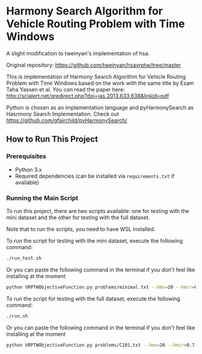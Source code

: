 # Harmony Search Algorithm for Vehicle Routing Problem with Time Windows

A slight modification to tweinyan's implementation of hsa.

Original repository: https://github.com/tweinyan/hsavrptw/tree/master

This is implementation of
Harmony Search Algorithm for Vehicle Routing Problem with Time Windows
based on the work with the same title by Esam Taha Yassen et al.
You can read the paper here:
http://scialert.net/qredirect.php?doi=jas.2013.633.638&linkid=pdf

Python is chosen as an implementation language
and pyHarmonySearch as Hasrmony Search Implementation.
Check out https://github.com/gfairchild/pyHarmonySearch/

## How to Run This Project

### Prerequisites

- Python 3.x
- Required dependencies (can be installed via `requirements.txt` if available)

### Running the Main Script

To run this project, there are two scripts available: one for testing with the mini dataset and the other for testing with the full dataset.

Note that to run the scripts, you need to have WSL installed.

To run the script for testing with the mini dataset, execute the following command:

```bash
./run_test.sh
```

Or you can paste the following command in the terminal if you don't feel like installing at the moment
```sh
python VRPTWObjectiveFunction.py problems/minimal.txt --hms=20 --hmcr=0.7 --parmax=0.9 --parmin=0.3 --ni=1000
```

To run the script for testing with the full dataset, execute the following command:

```bash
./run.sh
```
Or you can paste the following command in the terminal if you don't feel like installing at the moment
```sh
python VRPTWObjectiveFunction.py problems/C101.txt --hms=20 --hmcr=0.7 --parmax=0.9 --parmin=0.3 --ni=1000
```